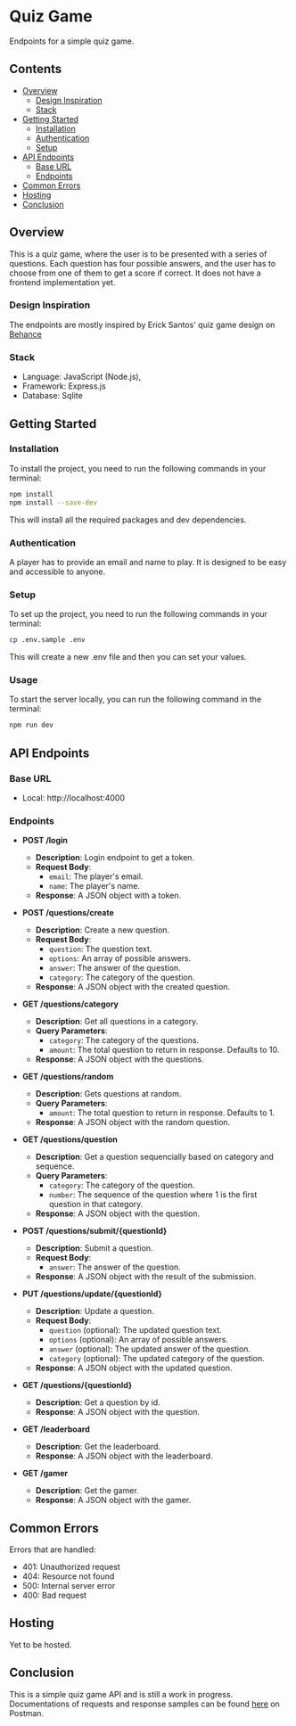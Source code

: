 # Quiz Game
Endpoints for a simple quiz game.

## Contents
- [Overview](#overview)
    - [Design Inspiration](#design-inspiration)
    - [Stack](#stack)
- [Getting Started](#getting-started)
    - [Installation](#installation)
    - [Authentication](#authentication)
    - [Setup](#setup)
- [API Endpoints](#api-endpoints)
    - [Base URL](#base-url)
    - [Endpoints](#endpoints)
- [Common Errors](#common-errors)
- [Hosting](#hosting)
- [Conclusion](#conclusion)

## Overview
This is a quiz game, where the user is to be presented with a series of questions. Each question has four possible answers, and the user has to choose from one of them to get a score if correct.
It does not have a frontend implementation yet.

### Design Inspiration
The endpoints are mostly inspired by Erick Santos' quiz game design on [Behance](https://www.behance.net/gallery/175107523/Trivia-Game-UI-Case?tracking_source=search_projects|quiz+game) 

### Stack
- Language: JavaScript (Node.js), 
- Framework: Express.js
- Database: Sqlite

## Getting Started

### Installation
To install the project, you need to run the following commands in your terminal:
```bash
npm install
npm install --save-dev
```
This will install all the required packages and dev dependencies.

### Authentication
A player has to provide an email and name to play. It is designed to be easy and accessible to anyone.

### Setup
To set up the project, you need to run the following commands in your terminal:
```bash
cp .env.sample .env
```
This will create a new .env file and then you can set your values.

### Usage
To start the server locally, you can run the following command in the terminal:
```bash
npm run dev
```

## API Endpoints

### Base URL
- Local: http://localhost:4000

### Endpoints

- **POST /login**
    - **Description**: Login endpoint to get a token.
    - **Request Body**:
        - `email`: The player's email.
        - `name`: The player's name.
    - **Response**: A JSON object with a token.

- **POST /questions/create**
    - **Description**: Create a new question.
    - **Request Body**:
        - `question`: The question text.
        - `options`: An array of possible answers.
        - `answer`: The answer of the question.
        - `category`: The category of the question.
    - **Response**: A JSON object with the created question.

- **GET /questions/category**
    - **Description**: Get all questions in a category.
    - **Query Parameters**:
        - `category`: The category of the questions.
        - `amount`: The total question to return in response. Defaults to 10.
    - **Response**: A JSON object with the questions.

- **GET /questions/random**
    - **Description**: Gets questions at random.
    - **Query Parameters**:
        - `amount`: The total question to return in response. Defaults to 1.
    - **Response**: A JSON object with the random question.

- **GET /questions/question**
    - **Description**: Get a question sequencially based on category and sequence.
    - **Query Parameters**:
        - `category`: The category of the question.
        - `number`: The sequence of the question where 1 is the first question in that category.
    - **Response**: A JSON object with the question.

- **POST /questions/submit/{questionId}**
    - **Description**: Submit a question.
    - **Request Body**:
        - `answer`: The answer of the question.
    - **Response**: A JSON object with the result of the submission.

- **PUT /questions/update/{questionId}**
    - **Description**: Update a question.
    - **Request Body**:
        - `question` (optional): The updated question text.
        - `options` (optional): An array of possible answers.
        - `answer` (optional): The updated answer of the question.
        - `category` (optional): The updated category of the question.
    - **Response**: A JSON object with the updated question.

- **GET /questions/{questionId}**
    - **Description**: Get a question by id.
    - **Response**: A JSON object with the question.

- **GET /leaderboard**
    - **Description**: Get the leaderboard.
    - **Response**: A JSON object with the leaderboard.

- **GET /gamer**
    - **Description**: Get the gamer.
    - **Response**: A JSON object with the gamer.

## Common Errors
Errors that are handled:
- 401: Unauthorized request
- 404: Resource not found
- 500: Internal server error
- 400: Bad request

## Hosting
Yet to be hosted.

## Conclusion
This is a simple quiz game API and is still a work in progress. Documentations of requests and response samples can be found [here](https://www.postman.com/payload-explorer-19816481/apis/collection/nro8pdg/quiz-game) on Postman.